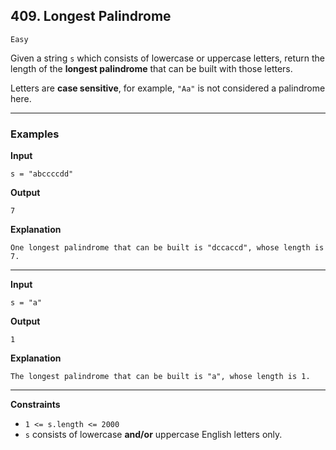## 409. Longest Palindrome

`Easy`

Given a string `s` which consists of lowercase or uppercase letters, return the length of the **longest palindrome** that can be built with those letters.

Letters are **case sensitive**, for example, `"Aa"` is not considered a palindrome here.

---

### Examples

**Input**
```
s = "abccccdd"
```

**Output**
```
7
```

**Explanation**
```
One longest palindrome that can be built is "dccaccd", whose length is 7.
```

---

**Input**
```
s = "a"
```

**Output**
```
1
```

**Explanation**
```
The longest palindrome that can be built is "a", whose length is 1.
```

---

**Constraints**

* `1 <= s.length <= 2000`
* `s` consists of lowercase **and/or** uppercase English letters only.
